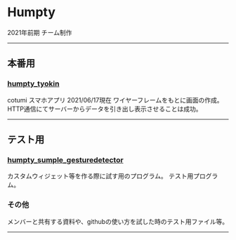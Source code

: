 # Humpty
2021年前期  チーム制作
***
## 本番用
### [humpty_tyokin](https://github.com/WAsub/Humpty/edit/main/humpty_tyokin)
  cotumi スマホアプリ
  2021/06/17現在
  ワイヤーフレームをもとに画面の作成。
  HTTP通信にてサーバーからデータを引き出し表示させることは成功。
***
## テスト用
### [humpty_sumple_gesturedetector](https://github.com/WAsub/Humpty/edit/main/humpty_sumple_gesturedetector)

  カスタムウィジェット等を作る際に試す用のプログラム。
  テスト用プログラム。
  
### その他

  メンバーと共有する資料や、githubの使い方を試した時のテスト用ファイル等。
***
